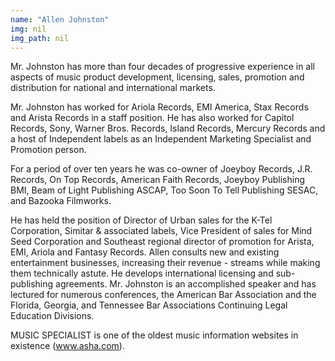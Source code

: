 ```yaml
---
name: "Allen Johnston"
img: nil
img_path: nil
---
```


Mr. Johnston has more than four decades of progressive experience in all aspects of
music product development, licensing, sales, promotion and distribution for national and
international markets.

Mr. Johnston has worked for Ariola Records, EMI America, Stax Records and Arista
Records in a staff position. He has also worked for Capitol Records, Sony, Warner Bros.
Records, Island Records, Mercury Records and a host of Independent labels as an
Independent Marketing Specialist and Promotion person.

For a period of over ten years he was co-owner of Joeyboy Records, J.R. Records, On
Top Records, American Faith Records, Joeyboy Publishing BMI, Beam of Light
Publishing ASCAP, Too Soon To Tell Publishing SESAC, and Bazooka Filmworks.

He has held the position of Director of Urban sales for the K-Tel Corporation, Simitar &amp;
associated labels, Vice President of sales for Mind Seed Corporation and Southeast
regional director of promotion for Arista, EMI, Ariola and Fantasy Records.
Allen consults new and existing entertainment businesses, increasing their revenue -
streams while making them technically astute. He develops international licensing and
sub-publishing agreements. Mr. Johnston is an accomplished speaker and has lectured
for numerous conferences, the American Bar Association and the Florida, Georgia, and
Tennessee Bar Associations Continuing Legal Education Divisions.

MUSIC SPECIALIST is one of the oldest music information websites in existence
(www.asha.com).
